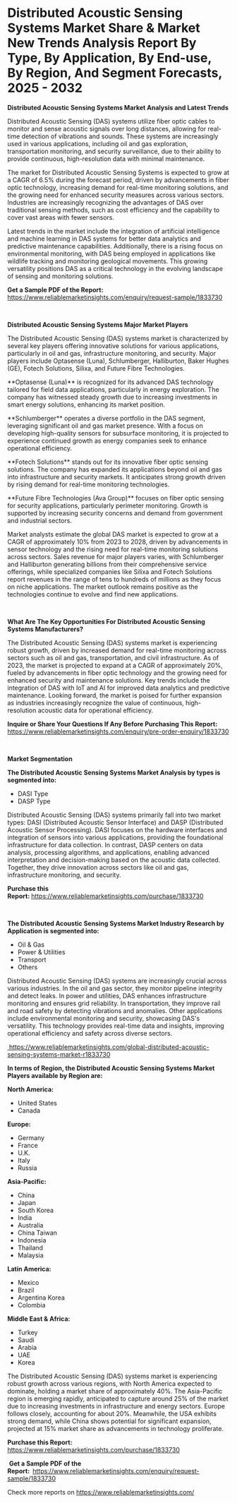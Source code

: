 <p><h1>Distributed Acoustic Sensing Systems Market Share & Market New Trends Analysis Report By Type, By Application, By End-use, By Region, And Segment Forecasts, 2025 - 2032</h1></p><p><strong>Distributed Acoustic Sensing Systems Market Analysis and Latest Trends</strong></p>
<p><p>Distributed Acoustic Sensing (DAS) systems utilize fiber optic cables to monitor and sense acoustic signals over long distances, allowing for real-time detection of vibrations and sounds. These systems are increasingly used in various applications, including oil and gas exploration, transportation monitoring, and security surveillance, due to their ability to provide continuous, high-resolution data with minimal maintenance.</p><p>The market for Distributed Acoustic Sensing Systems is expected to grow at a CAGR of 6.5% during the forecast period, driven by advancements in fiber optic technology, increasing demand for real-time monitoring solutions, and the growing need for enhanced security measures across various sectors. Industries are increasingly recognizing the advantages of DAS over traditional sensing methods, such as cost efficiency and the capability to cover vast areas with fewer sensors.</p><p>Latest trends in the market include the integration of artificial intelligence and machine learning in DAS systems for better data analytics and predictive maintenance capabilities. Additionally, there is a rising focus on environmental monitoring, with DAS being employed in applications like wildlife tracking and monitoring geological movements. This growing versatility positions DAS as a critical technology in the evolving landscape of sensing and monitoring solutions.</p></p>
<p><strong>Get a Sample PDF of the Report:&nbsp;</strong> <a href="https://www.reliablemarketinsights.com/enquiry/request-sample/1833730?utm_campaign=2606&utm_medium=2&utm_source=Github&utm_content=ia&utm_term=30032025&utm_id=distributed-acoustic-sensing-systems">https://www.reliablemarketinsights.com/enquiry/request-sample/1833730</a></p>
<p>&nbsp;</p>
<p><strong>Distributed Acoustic Sensing Systems Major Market Players</strong></p>
<p><p>The Distributed Acoustic Sensing (DAS) systems market is characterized by several key players offering innovative solutions for various applications, particularly in oil and gas, infrastructure monitoring, and security. Major players include Optasense (Luna), Schlumberger, Halliburton, Baker Hughes (GE), Fotech Solutions, Silixa, and Future Fibre Technologies.</p><p>**Optasense (Luna)** is recognized for its advanced DAS technology tailored for field data applications, particularly in energy exploration. The company has witnessed steady growth due to increasing investments in smart energy solutions, enhancing its market position. </p><p>**Schlumberger** operates a diverse portfolio in the DAS segment, leveraging significant oil and gas market presence. With a focus on developing high-quality sensors for subsurface monitoring, it is projected to experience continued growth as energy companies seek to enhance operational efficiency.</p><p>**Fotech Solutions** stands out for its innovative fiber optic sensing solutions. The company has expanded its applications beyond oil and gas into infrastructure and security markets. It anticipates strong growth driven by rising demand for real-time monitoring technologies.</p><p>**Future Fibre Technologies (Ava Group)** focuses on fiber optic sensing for security applications, particularly perimeter monitoring. Growth is supported by increasing security concerns and demand from government and industrial sectors.</p><p>Market analysts estimate the global DAS market is expected to grow at a CAGR of approximately 10% from 2023 to 2028, driven by advancements in sensor technology and the rising need for real-time monitoring solutions across sectors. Sales revenue for major players varies, with Schlumberger and Halliburton generating billions from their comprehensive service offerings, while specialized companies like Silixa and Fotech Solutions report revenues in the range of tens to hundreds of millions as they focus on niche applications. The market outlook remains positive as the technologies continue to evolve and find new applications.</p></p>
<p>&nbsp;</p>
<p><strong>What Are The Key Opportunities For Distributed Acoustic Sensing Systems Manufacturers?</strong></p>
<p><p>The Distributed Acoustic Sensing (DAS) systems market is experiencing robust growth, driven by increased demand for real-time monitoring across sectors such as oil and gas, transportation, and civil infrastructure. As of 2023, the market is projected to expand at a CAGR of approximately 20%, fueled by advancements in fiber optic technology and the growing need for enhanced security and maintenance solutions. Key trends include the integration of DAS with IoT and AI for improved data analytics and predictive maintenance. Looking forward, the market is poised for further expansion as industries increasingly recognize the value of continuous, high-resolution acoustic data for operational efficiency.</p></p>
<p><strong>Inquire or Share Your Questions If Any Before Purchasing This Report:</strong> <a href="https://www.reliablemarketinsights.com/enquiry/pre-order-enquiry/1833730?utm_campaign=2606&utm_medium=2&utm_source=Github&utm_content=ia&utm_term=30032025&utm_id=distributed-acoustic-sensing-systems">https://www.reliablemarketinsights.com/enquiry/pre-order-enquiry/1833730</a></p>
<p>&nbsp;</p>
<p><strong>Market Segmentation</strong></p>
<p><strong>The Distributed Acoustic Sensing Systems Market Analysis by types is segmented into:</strong></p>
<p><ul><li>DASI Type</li><li>DASP Type</li></ul></p>
<p><p>Distributed Acoustic Sensing (DAS) systems primarily fall into two market types: DASI (Distributed Acoustic Sensor Interface) and DASP (Distributed Acoustic Sensor Processing). DASI focuses on the hardware interfaces and integration of sensors into various applications, providing the foundational infrastructure for data collection. In contrast, DASP centers on data analysis, processing algorithms, and applications, enabling advanced interpretation and decision-making based on the acoustic data collected. Together, they drive innovation across sectors like oil and gas, infrastructure monitoring, and security.</p></p>
<p><strong>Purchase this Report:&nbsp;</strong><a href="https://www.reliablemarketinsights.com/purchase/1833730?utm_campaign=2606&utm_medium=2&utm_source=Github&utm_content=ia&utm_term=30032025&utm_id=distributed-acoustic-sensing-systems">https://www.reliablemarketinsights.com/purchase/1833730</a></p>
<p>&nbsp;</p>
<p><strong>The Distributed Acoustic Sensing Systems Market Industry Research by Application is segmented into:</strong></p>
<p><ul><li>Oil & Gas</li><li>Power & Utilities</li><li>Transport</li><li>Others</li></ul></p>
<p><p>Distributed Acoustic Sensing (DAS) systems are increasingly crucial across various industries. In the oil and gas sector, they monitor pipeline integrity and detect leaks. In power and utilities, DAS enhances infrastructure monitoring and ensures grid reliability. In transportation, they improve rail and road safety by detecting vibrations and anomalies. Other applications include environmental monitoring and security, showcasing DAS's versatility. This technology provides real-time data and insights, improving operational efficiency and safety across diverse sectors.</p></p>
<p><a href="https://www.reliablemarketinsights.com/global-distributed-acoustic-sensing-systems-market-r1833730?utm_campaign=2606&utm_medium=2&utm_source=Github&utm_content=ia&utm_term=30032025&utm_id=distributed-acoustic-sensing-systems">&nbsp;https://www.reliablemarketinsights.com/global-distributed-acoustic-sensing-systems-market-r1833730</a></p>
<p><strong>In terms of Region, the Distributed Acoustic Sensing Systems Market Players available by Region are:</strong></p>
<p>
    <p> <strong> North America: </strong>
        <ul>
            <li>United States</li>
            <li>Canada</li>
        </ul>
        </p> 
    <p> <strong> Europe: </strong>
        <ul>
            <li>Germany</li>
            <li>France</li>
            <li>U.K.</li>
            <li>Italy</li>
            <li>Russia</li>
        </ul>
        </p> 
    <p> <strong> Asia-Pacific: </strong>
        <ul>
            <li>China</li>
            <li>Japan</li>
            <li>South Korea</li>
            <li>India</li>
            <li>Australia</li>
            <li>China Taiwan</li>
            <li>Indonesia</li>
            <li>Thailand</li>
            <li>Malaysia</li>
        </ul>
        </p> 
    <p> <strong> Latin America: </strong>
        <ul>
            <li>Mexico</li>
            <li>Brazil</li>
            <li>Argentina Korea</li>
            <li>Colombia</li>
        </ul>
        </p> 
    <p> <strong> Middle East & Africa: </strong>
        <ul>
            <li>Turkey</li>
            <li>Saudi</li>
            <li>Arabia</li>
            <li>UAE</li>
            <li>Korea</li>
        </ul>
    </p>
    </p>
<p><p>The Distributed Acoustic Sensing (DAS) systems market is experiencing robust growth across various regions, with North America expected to dominate, holding a market share of approximately 40%. The Asia-Pacific region is emerging rapidly, anticipated to capture around 25% of the market due to increasing investments in infrastructure and energy sectors. Europe follows closely, accounting for about 20%. Meanwhile, the USA exhibits strong demand, while China shows potential for significant expansion, projected at 15% market share as advancements in technology proliferate.</p></p>
<p><strong>Purchase this Report: </strong><a href="https://www.reliablemarketinsights.com/purchase/1833730?utm_campaign=2606&utm_medium=2&utm_source=Github&utm_content=ia&utm_term=30032025&utm_id=distributed-acoustic-sensing-systems">https://www.reliablemarketinsights.com/purchase/1833730</a></p>
<p>&nbsp;<strong>Get a Sample PDF of the Report:&nbsp;&nbsp;</strong><a href="https://www.reliablemarketinsights.com/enquiry/request-sample/1833730?utm_campaign=2606&utm_medium=2&utm_source=Github&utm_content=ia&utm_term=30032025&utm_id=distributed-acoustic-sensing-systems">https://www.reliablemarketinsights.com/enquiry/request-sample/1833730</a></p>
<p><strong></strong></p>
<p>Check more reports on <a href="https://www.reliablemarketinsights.com/?utm_campaign=2606&utm_medium=2&utm_source=Github&utm_content=ia&utm_term=30032025&utm_id=distributed-acoustic-sensing-systems">https://www.reliablemarketinsights.com/</a></p>